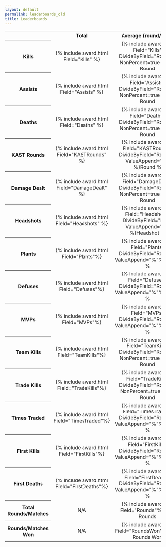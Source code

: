 ```yaml
---
layout: default
permalink: leaderboards_old
title: Leaderboards
---
```

<div align="center">
<table class="fullTableAllBorders">
<tr>
    <th></th>
    <th style="text-align: center">Total</th>
    <th style="text-align: center">Average (round/total)</th>
    <th style="text-align: center">Average per Match</th>
</tr>
<tr>
    <th style="text-align: center">Kills</th>
    <td style="text-align: center">{% include award.html Field="Kills" %}</td>
    <td style="text-align: center" class="CellWithComment">{% include award.html Field="Kills" DivideByField="Rounds" NonPercent=true %}<span class="CellComment">per Round</span></td>
    <td style="text-align: center">{% include award.html Field="Kills" DivideByField="matches" %}</td>
</tr>
<tr>
    <th style="text-align: center">Assists</th>
    <td style="text-align: center">{% include award.html Field="Assists" %}</td>
    <td style="text-align: center" class="CellWithComment">{% include award.html Field="Assists" DivideByField="Rounds" NonPercent=true %}<span class="CellComment">per Round</span></td>
    <td style="text-align: center">{% include award.html Field="Assists" DivideByField="matches" %}</td>
</tr>
<tr>
    <th style="text-align: center">Deaths</th>
    <td style="text-align: center">{% include award.html Field="Deaths" %}</td>
    <td style="text-align: center" class="CellWithComment">{% include award.html Field="Deaths" DivideByField="Rounds" NonPercent=true %}<span class="CellComment">per Round</span></td>
    <td style="text-align: center">{% include award.html Field="Deaths" DivideByField="matches" %}</td>
</tr>
<tr>
    <th style="text-align: center">KAST Rounds</th>
    <td style="text-align: center">{% include award.html Field="KASTRounds" %}</td>
    <td style="text-align: center" class="CellWithComment">{% include award.html Field="KASTRounds" DivideByField="Rounds" ValueAppend="%" %}<span class="CellComment">Round %</span></td>
    <td style="text-align: center">{% include award.html Field="KASTRounds" DivideByField="matches" %}</td>
</tr>
<tr>
    <th style="text-align: center">Damage Dealt</th>
    <td style="text-align: center">{% include award.html Field="DamageDealt" %}</td>
    <td style="text-align: center" class="CellWithComment">{% include award.html Field="DamageDealt" DivideByField="Rounds" NonPercent=true %}<span class="CellComment">per Round</span></td>
    <td style="text-align: center">{% include award.html Field="DamageDealt" DivideByField="matches" %}</td>
</tr>
<tr>
    <th style="text-align: center">Headshots</th>
    <td style="text-align: center">{% include award.html Field="Headshots" %}</td>
    <td style="text-align: center" class="CellWithComment">{% include award.html Field="Headshots" DivideByField="Kills" ValueAppend="%" %}<span class="CellComment">Headshot %</span></td>
    <td style="text-align: center">{% include award.html Field="Headshots" DivideByField="matches" %}</td>
</tr>
<tr>
    <th style="text-align: center">Plants</th>
    <td style="text-align: center">{% include award.html Field="Plants"%}</td>
    <td style="text-align: center" class="CellWithComment">{% include award.html Field="Plants" DivideByField="Rounds" ValueAppend="%"%}<span class="CellComment">Round %</span></td>
    <td style="text-align: center">{% include award.html Field="Plants" DivideByField="matches" %}</td>
</tr>
<tr>
    <th style="text-align: center">Defuses</th>
    <td style="text-align: center">{% include award.html Field="Defuses"%}</td>
    <td style="text-align: center" class="CellWithComment">{% include award.html Field="Defuses" DivideByField="Rounds" ValueAppend="%"%}<span class="CellComment">Round %</span></td>
    <td style="text-align: center">{% include award.html Field="Defuses" DivideByField="matches" %}</td>
</tr>
<tr>
    <th style="text-align: center">MVPs</th>
    <td style="text-align: center">{% include award.html Field="MVPs"%}</td>
    <td style="text-align: center" class="CellWithComment">{% include award.html Field="MVPs" DivideByField="Rounds" ValueAppend="%"%}<span class="CellComment">Round %</span></td>
    <td style="text-align: center">{% include award.html Field="MVPs" DivideByField="matches" %}</td>
</tr>
<tr>
    <th style="text-align: center">Team Kills</th>
    <td style="text-align: center">{% include award.html Field="TeamKills"%}</td>
    <td style="text-align: center" class="CellWithComment">{% include award.html Field="TeamKills" DivideByField="Rounds" NonPercent=true %}<span class="CellComment">per Round</span></td>
    <td style="text-align: center">{% include award.html Field="TeamKills" DivideByField="matches"%}</td>
</tr>
<tr>
    <th style="text-align: center">Trade Kills</th>
    <td style="text-align: center">{% include award.html Field="TradeKills"%}</td>
    <td style="text-align: center" class="CellWithComment">{% include award.html Field="TradeKills" DivideByField="Rounds" NonPercent=true%}<span class="CellComment">per Round</span></td>
    <td style="text-align: center">{% include award.html Field="TradeKills" DivideByField="matches"%}</td>
</tr>
<tr>
    <th style="text-align: center">Times Traded</th>
    <td style="text-align: center">{% include award.html Field="TimesTraded"%}</td>
    <td style="text-align: center" class="CellWithComment">{% include award.html Field="TimesTraded" DivideByField="Rounds" ValueAppend="%"%}<span class="CellComment">Round %</span></td>
    <td style="text-align: center">{% include award.html Field="TimesTraded" DivideByField="matches"%}</td>
</tr>
<tr>
    <th style="text-align: center">First Kills</th>
    <td style="text-align: center">{% include award.html Field="FirstKills"%}</td>
    <td style="text-align: center" class="CellWithComment">{% include award.html Field="FirstKills" DivideByField="Rounds" ValueAppend="%"%}<span class="CellComment">Round %</span></td>
    <td style="text-align: center">{% include award.html Field="FirstKills" DivideByField="matches"%}</td>
</tr>
<tr>
    <th style="text-align: center">First Deaths</th>
    <td style="text-align: center">{% include award.html Field="FirstDeaths"%}</td>
    <td style="text-align: center" class="CellWithComment">{% include award.html Field="FirstDeaths" DivideByField="Rounds" ValueAppend="%"%}<span class="CellComment">Round %</span></td>
    <td style="text-align: center">{% include award.html Field="FirstDeaths" DivideByField="matches"%}</td>
</tr>
<tr>
    <th style="text-align: center">Total Rounds/Matches</th>
    <td style="text-align: center">N/A</td>
    <td style="text-align: center" class="CellWithComment">{% include award.html Field="Rounds"%}<span class="CellComment">Total Rounds</span></td>
    <td style="text-align: center" class="CellWithComment">{% include award.html Field="matches"%}<span class="CellComment">Total Matches</span></td>
</tr>
<tr>
    <th style="text-align: center">Rounds/Matches Won</th>
    <td style="text-align: center">N/A</td>
    <td style="text-align: center" class="CellWithComment">{% include award.html Field="RoundsWon"%}<span class="CellComment">Total Rounds Won</span></td>
    <td style="text-align: center" class="CellWithComment">{% include award.html Field="matchesWon"%}<span class="CellComment">Total Matches Won</span></td>
</tr>
</table>
</div>
